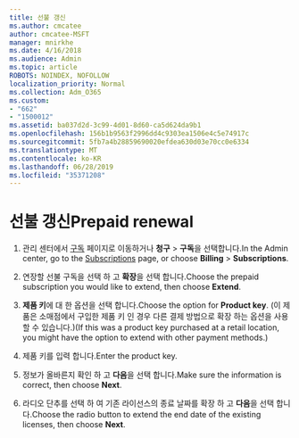 ```yaml
---
title: 선불 갱신
ms.author: cmcatee
author: cmcatee-MSFT
manager: mnirkhe
ms.date: 4/16/2018
ms.audience: Admin
ms.topic: article
ROBOTS: NOINDEX, NOFOLLOW
localization_priority: Normal
ms.collection: Adm_O365
ms.custom:
- "662"
- "1500012"
ms.assetid: ba037d2d-3c99-4d01-8d60-ca5d624da9b1
ms.openlocfilehash: 156b1b9563f2996dd4c9303ea1506e4c5e74917c
ms.sourcegitcommit: 5fb7a4b28859690020efdea630d03e70cc0e6334
ms.translationtype: MT
ms.contentlocale: ko-KR
ms.lasthandoff: 06/28/2019
ms.locfileid: "35371208"
---
```

# <a name="prepaid-renewal"></a><span data-ttu-id="ae2c9-102">선불 갱신</span><span class="sxs-lookup"><span data-stu-id="ae2c9-102">Prepaid renewal</span></span>

1. <span data-ttu-id="ae2c9-103">관리 센터에서 [구독](https://go.microsoft.com/fwlink/p/?linkid=842054) 페이지로 이동하거나 **청구** \> **구독**을 선택합니다.</span><span class="sxs-lookup"><span data-stu-id="ae2c9-103">In the Admin center, go to the [Subscriptions](https://go.microsoft.com/fwlink/p/?linkid=842054) page, or choose **Billing** \> **Subscriptions**.</span></span>

2. <span data-ttu-id="ae2c9-104">연장할 선불 구독을 선택 하 고 **확장**을 선택 합니다.</span><span class="sxs-lookup"><span data-stu-id="ae2c9-104">Choose the prepaid subscription you would like to extend, then choose **Extend**.</span></span>

3. <span data-ttu-id="ae2c9-105">**제품 키**에 대 한 옵션을 선택 합니다.</span><span class="sxs-lookup"><span data-stu-id="ae2c9-105">Choose the option for **Product key**.</span></span> <span data-ttu-id="ae2c9-106">(이 제품은 소매점에서 구입한 제품 키 인 경우 다른 결제 방법으로 확장 하는 옵션을 사용할 수 있습니다.)</span><span class="sxs-lookup"><span data-stu-id="ae2c9-106">(If this was a product key purchased at a retail location, you might have the option to extend with other payment methods.)</span></span>

4. <span data-ttu-id="ae2c9-107">제품 키를 입력 합니다.</span><span class="sxs-lookup"><span data-stu-id="ae2c9-107">Enter the product key.</span></span>

5. <span data-ttu-id="ae2c9-108">정보가 올바른지 확인 하 고 **다음**을 선택 합니다.</span><span class="sxs-lookup"><span data-stu-id="ae2c9-108">Make sure the information is correct, then choose **Next**.</span></span>

6. <span data-ttu-id="ae2c9-109">라디오 단추를 선택 하 여 기존 라이선스의 종료 날짜를 확장 하 고 **다음**을 선택 합니다.</span><span class="sxs-lookup"><span data-stu-id="ae2c9-109">Choose the radio button to extend the end date of the existing licenses, then choose **Next**.</span></span>
